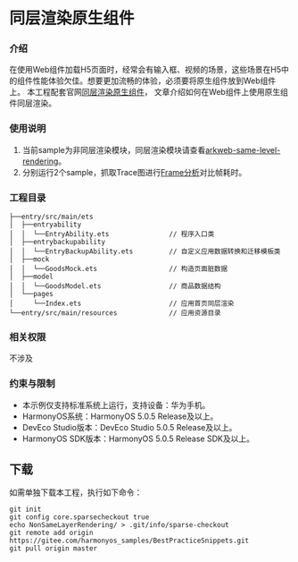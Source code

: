 # 同层渲染原生组件

### 介绍

在使用Web组件加载H5页面时，经常会有输入框、视频的场景，这些场景在H5中的组件性能体验欠佳。想要更加流畅的体验，必须要将原生组件放到Web组件上。
本工程配套官网[同层渲染原生组件](https://developer.huawei.com/consumer/cn/doc/best-practices/bpta-render-web-using-same-layer-render)，
文章介绍如何在Web组件上使用原生组件同层渲染。

### 使用说明

1. 当前sample为非同层渲染模块，同层渲染模块请查看[arkweb-same-level-rendering](https://gitee.com/harmonyos_samples/arkweb-same-level-rendering)。
2. 分别运行2个sample，抓取Trace图进行[Frame分析](https://developer.huawei.com/consumer/cn/doc/harmonyos-guides/ide-insight-session-frame)对比帧耗时。

### 工程目录

``` 
├──entry/src/main/ets                          
│  ├──entryability
│  │  └──EntryAbility.ets               // 程序入口类
│  ├──entrybackupability
│  │  └──EntryBackupAbility.ets         // 自定义应用数据转换和迁移模板类
│  ├──mock                              
│  │  └──GoodsMock.ets                  // 构造页面脏数据
│  ├──model
│  │  └──GoodsModel.ets                 // 商品数据结构
│  └──pages        
│     └──Index.ets                      // 应用首页同层渲染
└──entry/src/main/resources             // 应用资源目录
```

### 相关权限

不涉及

### 约束与限制

* 本示例仅支持标准系统上运行，支持设备：华为手机。
* HarmonyOS系统：HarmonyOS 5.0.5 Release及以上。
* DevEco Studio版本：DevEco Studio 5.0.5 Release及以上。
* HarmonyOS SDK版本：HarmonyOS 5.0.5 Release SDK及以上。

## 下载

如需单独下载本工程，执行如下命令：
```
git init
git config core.sparsecheckout true
echo NonSameLayerRendering/ > .git/info/sparse-checkout
git remote add origin https://gitee.com/harmonyos_samples/BestPracticeSnippets.git
git pull origin master
```